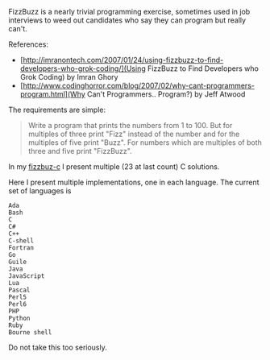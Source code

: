 FizzBuzz is a nearly trivial programming exercise, sometimes used in
job interviews to weed out candidates who say they can program but
really can't.

References:

* [http://imranontech.com/2007/01/24/using-fizzbuzz-to-find-developers-who-grok-coding/](Using FizzBuzz to Find Developers who Grok Coding) by Imran Ghory
* [http://www.codinghorror.com/blog/2007/02/why-cant-programmers-program.html](Why Can't Programmers.. Program?) by Jeff Atwood

The requirements are simple:

> Write a program that prints the numbers from 1 to 100. But for multiples
> of three print "Fizz" instead of the number and for the multiples of
> five print "Buzz". For numbers which are multiples of both three and
> five print "FizzBuzz".

In my [fizzbuz-c](https://github.com/Keith-S-Thompson/fizzbuzz-c)
I present multiple (23 at last count) C solutions.

Here I present multiple implementations, one in each language.  The current set of languages is

    Ada
    Bash
    C
    C#
    C++
    C-shell
    Fortran
    Go
    Guile
    Java
    JavaScript
    Lua
    Pascal
    Perl5
    Perl6
    PHP
    Python
    Ruby
    Bourne shell

Do not take this too seriously.
